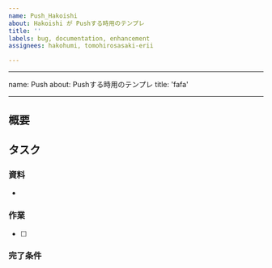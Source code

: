 ```yaml
---
name: Push_Hakoishi
about: Hakoishi が Pushする時用のテンプレ
title: ''
labels: bug, documentation, enhancement
assignees: hakohumi, tomohirosasaki-erii

---
```


---
name: Push
about: Pushする時用のテンプレ
title: 'fafa'

---


## 概要

## タスク

### 資料

+ 

### 作業

+ [ ] 

### 完了条件
